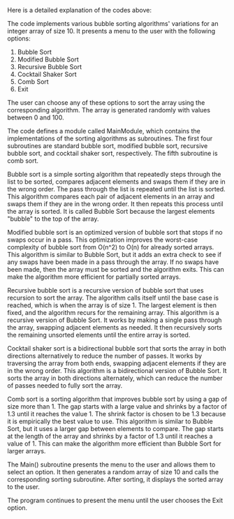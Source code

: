 Here is a detailed explanation of the codes above:

The code implements various bubble sorting algorithms' variations for an integer array of size 10. It presents a menu to the user with the following options:

1. Bubble Sort
2. Modified Bubble Sort
3. Recursive Bubble Sort
4. Cocktail Shaker Sort
5. Comb Sort
6. Exit

The user can choose any of these options to sort the array using the corresponding algorithm. The array is generated randomly with values between 0 and 100.

The code defines a module called MainModule, which contains the implementations of the sorting algorithms as subroutines. The first four subroutines are standard bubble sort, modified bubble sort, recursive bubble sort, and cocktail shaker sort, respectively. The fifth subroutine is comb sort.

Bubble sort is a simple sorting algorithm that repeatedly steps through the list to be sorted, compares adjacent elements and swaps them if they are in the wrong order. The pass through the list is repeated until the list is sorted.
This algorithm compares each pair of adjacent elements in an array and swaps them if they are in the wrong order. It then repeats this process until the array is sorted. It is called Bubble Sort because the largest elements "bubble" to the top of the array.

Modified bubble sort is an optimized version of bubble sort that stops if no swaps occur in a pass. This optimization improves the worst-case complexity of bubble sort from O(n^2) to O(n) for already sorted arrays.
This algorithm is similar to Bubble Sort, but it adds an extra check to see if any swaps have been made in a pass through the array. If no swaps have been made, then the array must be sorted and the algorithm exits. This can make the algorithm more efficient for partially sorted arrays.

Recursive bubble sort is a recursive version of bubble sort that uses recursion to sort the array. The algorithm calls itself until the base case is reached, which is when the array is of size 1. The largest element is then fixed, and the algorithm recurs for the remaining array.
This algorithm is a recursive version of Bubble Sort. It works by making a single pass through the array, swapping adjacent elements as needed. It then recursively sorts the remaining unsorted elements until the entire array is sorted.

Cocktail shaker sort is a bidirectional bubble sort that sorts the array in both directions alternatively to reduce the number of passes. It works by traversing the array from both ends, swapping adjacent elements if they are in the wrong order.
This algorithm is a bidirectional version of Bubble Sort. It sorts the array in both directions alternately, which can reduce the number of passes needed to fully sort the array.

Comb sort is a sorting algorithm that improves bubble sort by using a gap of size more than 1. The gap starts with a large value and shrinks by a factor of 1.3 until it reaches the value 1. The shrink factor is chosen to be 1.3 because it is empirically the best value to use.
This algorithm is similar to Bubble Sort, but it uses a larger gap between elements to compare. The gap starts at the length of the array and shrinks by a factor of 1.3 until it reaches a value of 1. This can make the algorithm more efficient than Bubble Sort for larger arrays.

The Main() subroutine presents the menu to the user and allows them to select an option. It then generates a random array of size 10 and calls the corresponding sorting subroutine. After sorting, it displays the sorted array to the user.

The program continues to present the menu until the user chooses the Exit option.
